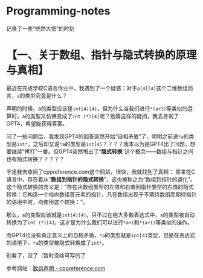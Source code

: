 # Programming-notes
记录了一些”恍然大悟“的时刻

# 【一、关于数组、指针与隐式转换的原理与真相】
最近在完成学校C语言作业中，我遇到了一个疑惑：对于`a[4][4]`这个二维数组而言，`a`的类型究竟是什么？

声明的时候，a的类型应该是`int[4][4]`，但为什么当我们进行`*(a+1)`等类似的运算时，`a`的类型又仿佛变成了`int (*)[4]`呢？抱着这样的疑问，我去咨询了GPT4，希望能获得答案。

问了一些问题后，我发现GPT4的回答突然开始“自相矛盾”了，明明之前说`*a`的类型是`int*`，之后却又说`*a`的类型是`int[4]`？？？？我本以为是GPT4出了问题，想要继续“拷打”一番。但GPT4突然甩出了“**隐式转换**”这个概念——数组与指针之间也有隐式转换？？？？？

于是我去查阅了cppreference.com这个网站，很快，我就找到了真相：
原来在C语言中，存在着从“**数组到指针的隐式转换**”，这也被称之为“数组到指针的退化”。这个隐式转换的含义是：“存在从数组类型的左值和右值到指针类型的右值的隐式转换：它构造一个指向数组首元素的指针。凡在数组出现于不期待数组而期待指针的语境中时，均使用这个转换：”。

那么，`a`的类型应该就是`int[4][4]`，只不过在绝大多数表达式中，`a`的类型被自动转换为了`int (*)[4]`，这才是为什么我们可以进行`*a+1`和`*(a+1)`等类似的操作。

而GPT4也没有真正意义上的自相矛盾，`*a`的类型就是`int[4]`类型，但是在表达式的语境下，`*a`的类型被隐式转换成了`int*`。

别看了，没了（暂时没啥可写的了

参考网站：[数组声明 - cppreference.com](https://zh.cppreference.com/w/cpp/language/array#.E6.95.B0.E7.BB.84.E5.88.B0.E6.8C.87.E9.92.88.E9.80.80.E5.8C.96)
